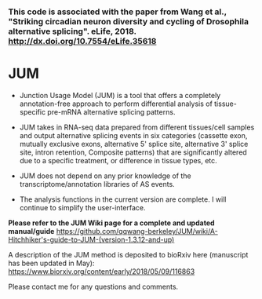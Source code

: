 

### This code is associated with the paper from Wang et al., "Striking circadian neuron diversity and cycling of Drosophila alternative splicing". eLife, 2018. http://dx.doi.org/10.7554/eLife.35618


# JUM
- Junction Usage Model (JUM) is a tool that offers a completely annotation-free approach to perform differential analysis of tissue-specific pre-mRNA alternative splicing patterns.

- JUM takes in RNA-seq data prepared from different tissues/cell samples and output alternative splicing events in six categories (cassette exon, mutually exclusive exons, alternative 5' splice site, alternative 3' splice site, intron retention, Composite patterns) that are significantly altered due to a specific treatment, or difference in tissue types, etc.

- JUM does not depend on any prior knowledge of the transcriptome/annotation libraries of AS events.

- The analysis functions in the current version are complete. I will continue to simplify the user-interface.
  
**Please refer to the JUM Wiki page for a complete and updated manual/guide** https://github.com/qqwang-berkeley/JUM/wiki/A-Hitchhiker's-guide-to-JUM-(version-1.3.12-and-up)

A description of the JUM method is deposited to bioRxiv here (manuscript has been updated in May): https://www.biorxiv.org/content/early/2018/05/09/116863

Please contact me for any questions and comments. 
